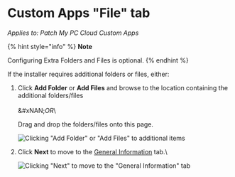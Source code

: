 # Custom Apps "File" tab

_Applies to: Patch My PC Cloud Custom Apps_

{% hint style="info" %}
**Note**

Configuring Extra Folders and Files is optional.
{% endhint %}

If the installer requires additional folders or files, either:

1.  Click **Add Folder** or **Add Files** and browse to the location containing the additional folders/files\
    \
    \&#xNAN;_OR_\\

    Drag and drop the folders/files onto this page.

    ![Clicking "Add Folder" or "Add Files" to additional items](../../../.gitbook/assets/image-\(213\).png)
2.  Click **Next** to move to the [General Information](custom-apps-general-information-tab.md) tab.\\

    ![Clicking "Next" to move to the "General Information" tab](../../../.gitbook/assets/image-\(214\).png)
